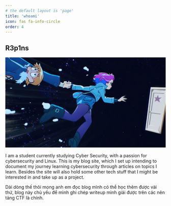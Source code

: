 ```yaml
---
# the default layout is 'page'
title: 'whoami'
icon: fas fa-info-circle
order: 4
---
```

## R3p1ns
![alt text](/assets/img/avatar/aboutme.jpg)

I am a student currently studying Cyber Security, with a passion for cybersecurity and Linux. This is my blog site, which I set up intending to document my journey learning cybersecurity through articles on topics I learn. Besides the site will also hold some other tech stuff that I might be interested in and take up as a project.

Dài dòng thế thôi mong anh em đọc blog mình có thể học thêm được vài thứ, blog này chủ yếu để mình ghi chép writeup mình giải được trên các nên tảng CTF là chính.


